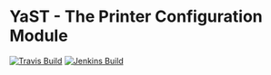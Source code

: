 # YaST - The Printer Configuration Module #

[![Travis Build](https://travis-ci.org/yast/yast-printer.svg?branch=master)](https://travis-ci.org/yast/yast-printer)
[![Jenkins Build](http://img.shields.io/jenkins/s/https/ci.opensuse.org/yast-printer-master.svg)](https://ci.opensuse.org/view/Yast/job/yast-printer-master/)

